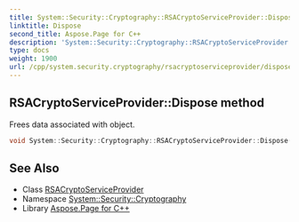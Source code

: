 ```yaml
---
title: System::Security::Cryptography::RSACryptoServiceProvider::Dispose method
linktitle: Dispose
second_title: Aspose.Page for C++
description: 'System::Security::Cryptography::RSACryptoServiceProvider::Dispose method. Frees data associated with object in C++.'
type: docs
weight: 1900
url: /cpp/system.security.cryptography/rsacryptoserviceprovider/dispose/
---
```

## RSACryptoServiceProvider::Dispose method


Frees data associated with object.

```cpp
void System::Security::Cryptography::RSACryptoServiceProvider::Dispose() override
```

## See Also

* Class [RSACryptoServiceProvider](../)
* Namespace [System::Security::Cryptography](../../)
* Library [Aspose.Page for C++](../../../)
